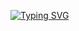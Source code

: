 [![Typing SVG](https://readme-typing-svg.demolab.com?font=Fira+Code&weight=500&size=30&pause=1000&color=F7BB00&center=true&vCenter=true&random=false&width=846&lines=YuJin+GitHub)](https://git.io/typing-svg)
